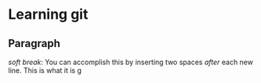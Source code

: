 # Learning git
## Paragraph
_soft break_: You can accomplish this by inserting two spaces _after_ each new line. This is what it is g
<!--stackedit_data:
eyJoaXN0b3J5IjpbMTc3NTI3MDIwNiwtMTg5MDA1MzY5M119
-->
